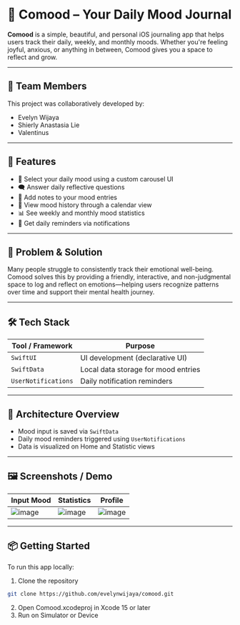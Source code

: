 # 📒 Comood – Your Daily Mood Journal

**Comood** is a simple, beautiful, and personal iOS journaling app that helps users track their daily, weekly, and monthly moods. Whether you're feeling joyful, anxious, or anything in between, Comood gives you a space to reflect and grow.

---

## 👥 Team Members

This project was collaboratively developed by:
- Evelyn Wijaya  
- Shierly Anastasia Lie  
- Valentinus

---

## 🌈 Features

- 🎡 Select your daily mood using a custom carousel UI
- 🗨️ Answer daily reflective questions
- 📝 Add notes to your mood entries
- 📆 View mood history through a calendar view
- 📊 See weekly and monthly mood statistics
- 🔔 Get daily reminders via notifications

---

## 🚧 Problem & Solution

Many people struggle to consistently track their emotional well-being. Comood solves this by providing a friendly, interactive, and non-judgmental space to log and reflect on emotions—helping users recognize patterns over time and support their mental health journey.

---

## 🛠️ Tech Stack

| Tool / Framework      | Purpose                              |
|-----------------------|--------------------------------------|
| `SwiftUI`             | UI development (declarative UI)      |
| `SwiftData`           | Local data storage for mood entries  |
| `UserNotifications`   | Daily notification reminders         |

---

## 🧩 Architecture Overview

- Mood input is saved via `SwiftData`
- Daily mood reminders triggered using `UserNotifications`
- Data is visualized on Home and Statistic views

---

## 🖼️ Screenshots / Demo

| Input Mood | Statistics | Profile |
|------------|------------|---------|
| ![image](https://github.com/user-attachments/assets/8562cc81-adb7-4318-b747-6bd819eb14ea) | ![image](https://github.com/user-attachments/assets/403ba074-6f4b-45da-beeb-8b9f2dd39de8) | ![image](https://github.com/user-attachments/assets/8e507e2b-792a-437a-b032-db8f2730e731) |

---

## 📦 Getting Started

To run this app locally:

1. Clone the repository  
```bash
git clone https://github.com/evelynwijaya/comood.git
```
2. Open Comood.xcodeproj in Xcode 15 or later
3. Run on Simulator or Device
